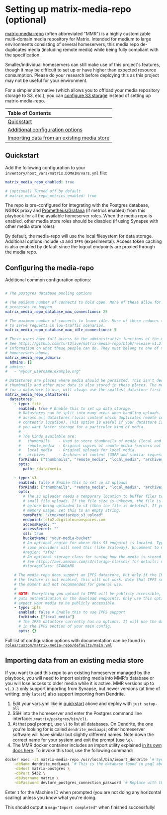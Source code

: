 # Setting up matrix-media-repo (optional)

[matrix-media-repo](https://docs.t2bot.io/matrix-media-repo/) (often abbreviated "MMR") is a highly customizable multi-domain media repository for Matrix. Intended for medium to large environments consisting of several homeservers, this media repo de-duplicates media (including remote media) while being fully compliant with the specification.

Smaller/individual homeservers can still make use of this project's features, though it may be difficult to set up or have higher than expected resource consumption. Please do your research before deploying this as this project may not be useful for your environment.

For a simpler alternative (which allows you to offload your media repository storage to S3, etc.), you can [configure S3 storage](configuring-playbook-s3.md) instead of setting up matrix-media-repo.

| **Table of Contents**                                                                       |
| :------------------------------------------------------------------------------------------ |
| [Quickstart](#quickstart)                                                                   |
| [Additional configuration options](#configuring-the-media-repo)                             |
| [Importing data from an existing media store](#importing-data-from-an-existing-media-store) |

## Quickstart

Add the following configuration to your `inventory/host_vars/matrix.DOMAIN/vars.yml` file:

```yaml
matrix_media_repo_enabled: true

# (optional) Turned off by default
# matrix_media_repo_metrics_enabled: true
```

The repo is pre-configured for integrating with the Postgres database, NGINX proxy and [Prometheus/Grafana](configuring-playbook-prometheus-grafana.md) (if metrics enabled) from this playbook for all the available homeserver roles. When the media repo is enabled, other media store roles should be disabled (if using Synapse with other media store roles).

By default, the media-repo will use the local filesystem for data storage. Additional options include `s3` and `IPFS` (experimental). Access token caching is also enabled by default since the logout endpoints are proxied through the media repo.

## Configuring the media-repo

Additional common configuration options:
```yaml

# The postgres database pooling options

# The maximum number of connects to hold open. More of these allow for more concurrent
# processes to happen.
matrix_media_repo_database_max_connections: 25

# The maximum number of connects to leave idle. More of these reduces the time it takes
# to serve requests in low-traffic scenarios.
matrix_media_repo_database_max_idle_connections: 5

# These users have full access to the administrative functions of the media repository.
# See https://github.com/turt2live/matrix-media-repo/blob/release-v1.2.8/docs/admin.md for 
# information on what these people can do. They must belong to one of the configured 
# homeservers above.
matrix_media_repo_admins:
  admins: []
# admins:
#   - "@your_username:example.org"

# Datastores are places where media should be persisted. This isn't dedicated for just uploads:
# thumbnails and other misc data is also stored in these places. The media repo, when looking
# for a datastore to use, will always use the smallest datastore first.
matrix_media_repo_datastores:
  datastores:
    - type: file
      enabled: true # Enable this to set up data storage.
      # Datastores can be split into many areas when handling uploads. Media is still de-duplicated
      # across all datastores (local content which duplicates remote content will re-use the remote
      # content's location). This option is useful if your datastore is becoming very large, or if
      # you want faster storage for a particular kind of media.
      #
      # The kinds available are:
      #   thumbnails    - Used to store thumbnails of media (local and remote).
      #   remote_media  - Original copies of remote media (servers not configured by this repo).
      #   local_media   - Original uploads for local media.
      #   archives      - Archives of content (GDPR and similar requests).
      forKinds: ["thumbnails", "remote_media", "local_media", "archives"]
      opts:
        path: /data/media

    - type: s3
      enabled: false # Enable this to set up s3 uploads
      forKinds: ["thumbnails", "remote_media", "local_media", "archives"]
      opts:
        # The s3 uploader needs a temporary location to buffer files to reduce memory usage on
        # small file uploads. If the file size is unknown, the file is written to this location
        # before being uploaded to s3 (then the file is deleted). If you aren't concerned about
        # memory usage, set this to an empty string.
        tempPath: "/tmp/mediarepo_s3_upload"
        endpoint: sfo2.digitaloceanspaces.com
        accessKeyId: ""
        accessSecret: ""
        ssl: true
        bucketName: "your-media-bucket"
        # An optional region for where this S3 endpoint is located. Typically not needed, though
        # some providers will need this (like Scaleway). Uncomment to use.
        #region: "sfo2"
        # An optional storage class for tuning how the media is stored at s3.
        # See https://aws.amazon.com/s3/storage-classes/ for details; uncomment to use.
        #storageClass: STANDARD

    # The media repo does support an IPFS datastore, but only if the IPFS feature is enabled. If
    # the feature is not enabled, this will not work. Note that IPFS support is experimental at
    # the moment and not recommended for general use.
    #
    # NOTE: Everything you upload to IPFS will be publicly accessible, even when the media repo
    # puts authentication on the download endpoints. Only use this option for cases where you
    # expect your media to be publicly accessible.
    - type: ipfs
      enabled: false # Enable this to use IPFS support
      forKinds: ["local_media"]
      # The IPFS datastore currently has no options. It will use the daemon or HTTP API configured
      # in the IPFS section of your main config.
      opts: {}

```

Full list of configuration options with documentation can be found in [`roles/custom/matrix-media-repo/defaults/main.yml`](https://github.com/spantaleev/matrix-docker-ansible-deploy/blob/master/roles/custom/matrix-media-repo/defaults/main.yml)

## Importing data from an existing media store

If you want to add this repo to an existing homeserver managed by the playbook, you will need to import existing media into MMR's database or you will lose access to older media while it is active. MMR versions up to `v1.3.3` only support importing from Synapse, but newer versions (at time of writing: only `latest`) also support importing from Dendrite.

1. Edit your vars.yml like in [quickstart](#quickstart) above and deploy with `just setup-all`
2. SSH into the homeserver and enter the Postgres command line interface: `/matrix/postgres/bin/cli`.
3. At that psql prompt, use `\l` to list all databases. On Dendrite, the one you're looking for is called `dendrite_mediaapi`; other homeserver software will have similar but slightly different names. Note down the correct name for your system and exit the prompt (use `\q`).
4. The MMR docker container includes an import utility explained [in its own docs here](https://github.com/turt2live/matrix-media-repo#importing-media-from-synapse). To invoke this tool, use the following command:

```bash
docker exec -it matrix-media-repo /usr/local/bin/import_dendrite `# Synapse: import_synapse` \
    -dbName dendrite_mediaapi `# This is the database found in psql above` \
    -dbHost matrix-postgres \
    -dbPort 5432 \
    -dbUsername matrix \
    -dbPassword devture_postgres_connection_password `# Replace with the value from your vars.yml`
```

Enter `1` for the Machine ID when prompted (you are not doing any horizontal scaling) unless you know what you're doing.

This should output a `msg="Import completed"` when finished successfully!

